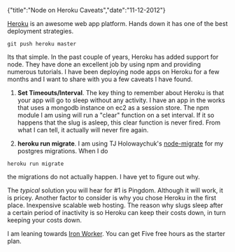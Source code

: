 {"title":"Node on Heroku Caveats","date":"11-12-2012"}

[Heroku](https://www.heroku.com/) is an awesome web app platform.
Hands down it has one of the best deployment strategies.
```
git push heroku master
```
Its that simple. In the past couple of years, Heroku has added support
for node. They have done an excellent job by using npm and providing
numerous tutorials. I have been deploying node apps on Heroku for a
few months and I want to share with you a few caveats I have found.

1. **Set Timeouts/Interval**. The key thing to remember about Heroku is that
   your app will go to sleep without any activity. I have an app in the
   works that uses a mongodb instance on ec2 as a session store. The npm module
   I am using will run a "clear" function on a set interval. If it so
   happens that the slug is asleep, this clear function is never fired.
   From what I can tell, it actually will never fire again.

2. **heroku run migrate**. I am using TJ Holowaychuk's
   [node-migrate](https://github.com/visionmedia/node-migrate) for my
   postgres migrations. When I do
```
heroku run migrate

```
   the migrations do not actually happen. I have yet to figure out
   why. 


The *typical* solution you will hear for #1 is Pingdom. Although it will
work, it is pricey. Another factor to consider is why you chose Heroku
in the first place. Inexpensive scalable web hosting. The reason why
slugs sleep after a certain period of inactivity is so Heroku can keep
their costs down, in turn keeping your costs down. 

I am leaning towards [Iron
Worker](https://addons.heroku.com/iron_worker). You can get Five free
hours as the starter plan.
   

